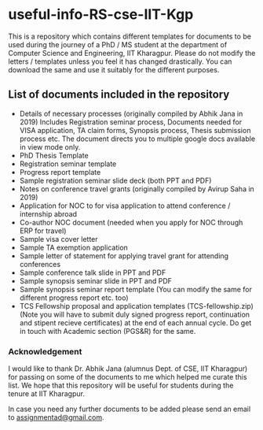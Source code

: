 # useful-info-RS-cse-IIT-Kgp
This is a repository which contains different templates for documents to be used during the journey of a PhD / MS student at the department of Computer Science and Engineering, IIT Kharagpur. Please do not modify the letters / templates unless you feel it has changed drastically. You can download the same and use it suitably for the different purposes.

## List of documents included in the repository 

- Details of necessary processes (originally compiled by Abhik Jana in 2019) Includes Registration seminar process, Documents needed for VISA application, TA claim forms, Synopsis process, Thesis submission process etc. The document directs you to multiple google docs available in view mode only. 
- PhD Thesis Template
- Registration seminar template
- Progress report template
- Sample registration seminar slide deck (both PPT and PDF)
- Notes on conference travel grants (originally compiled by Avirup Saha in 2019)
- Application for NOC to for visa application to attend conference / internship abroad
- Co-author NOC document (needed when you apply for NOC through ERP for travel)
- Sample visa cover letter
- Sample TA exemption application
- Sample letter of statement for applying travel grant for attending conferences
- Sample conference talk slide in PPT and PDF
- Sample synopsis seminar slide in PPT and PDF
- Sample synopsis seminar report template (You can modify the same for different progress report etc. too)
- TCS Fellowship proposal and application templates (TCS-fellowship.zip) (Note you will have to submit duly signed progress report, continuation and stipent recieve certificates) at the end of each annual cycle. Do get in touch with Academic section (PGS&R) for the same. 

### Acknowledgement
I would like to thank Dr. Abhik Jana (alumnus Dept. of CSE, IIT Kharagpur) for passing on some of the documents to me which helped me curate this list. We hope that this repository will be useful for students during the tenure at IIT Kharagpur.

In case you need any further documents to be added please send an email to <assignmentad@gmail.com>. 
